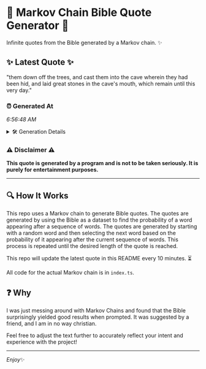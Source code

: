 # 📖 Markov Chain Bible Quote Generator 📖

Infinite quotes from the Bible generated by a Markov chain. ✨

## ✨ Latest Quote ✨
"them down off the trees, and cast them into the cave wherein they had been hid, and laid great stones in the cave's mouth, which remain until this very day."

### ⏰ Generated At
*6:56:48 AM*

<details>
    <summary>🛠️ Generation Details</summary>
    <p>
        <strong>🌱 Seed:</strong> them<br>
        <strong>🔄 Iterations:</strong> 29<br>
        <strong>📜 Context History:</strong><br>[ them ]: down<br>[ them, down ]: off<br>[ them, down, off ]: the<br>[ them, down, off, the ]: trees,<br>[ them, down, off, the, trees, ]: and<br>[ them, down, off, the, trees,, and ]: cast<br>[ down, off, the, trees,, and, cast ]: them<br>[ off, the, trees,, and, cast, them ]: into<br>[ the, trees,, and, cast, them, into ]: the<br>[ trees,, and, cast, them, into, the ]: cave<br>[ and, cast, them, into, the, cave ]: wherein<br>[ cast, them, into, the, cave, wherein ]: they<br>[ them, into, the, cave, wherein, they ]: had<br>[ into, the, cave, wherein, they, had ]: been<br>[ the, cave, wherein, they, had, been ]: hid,<br>[ cave, wherein, they, had, been, hid, ]: and<br>[ wherein, they, had, been, hid,, and ]: laid<br>[ they, had, been, hid,, and, laid ]: great<br>[ had, been, hid,, and, laid, great ]: stones<br>[ been, hid,, and, laid, great, stones ]: in<br>[ hid,, and, laid, great, stones, in ]: the<br>[ and, laid, great, stones, in, the ]: cave's<br>[ laid, great, stones, in, the, cave's ]: mouth,<br>[ great, stones, in, the, cave's, mouth, ]: which<br>[ stones, in, the, cave's, mouth,, which ]: remain<br>[ in, the, cave's, mouth,, which, remain ]: until<br>[ the, cave's, mouth,, which, remain, until ]: this<br>[ cave's, mouth,, which, remain, until, this ]: very<br>[ mouth,, which, remain, until, this, very ]: day.<br>
    </p>
</details>

### ⚠️ Disclaimer ⚠️
**This quote is generated by a program and is not to be taken seriously. It is purely for entertainment purposes.**

---

## 🔍 How It Works

This repo uses a Markov chain to generate Bible quotes. The quotes are generated by using the Bible as a dataset to find the probability of a word appearing after a sequence of words. The quotes are generated by starting with a random word and then selecting the next word based on the probability of it appearing after the current sequence of words. This process is repeated until the desired length of the quote is reached.

This repo will update the latest quote in this README every 10 minutes. ⏳

All code for the actual Markov chain is in `index.ts`.

## ❓ Why

I was just messing around with Markov Chains and found that the Bible surprisingly yielded good results when prompted. 
It was suggested by a friend, and I am in no way christian.

Feel free to adjust the text further to accurately reflect your intent and experience with the project!

---

*Enjoy*✨
